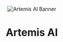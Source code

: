<p align="center">
  <img src="https://github.com/user-attachments/assets/de7f5f33-3681-4438-ac8b-3a4310fe7d0b" alt="Artemis AI Banner" />

</p>

<h1 align="center">
  Artemis AI
</h1>
